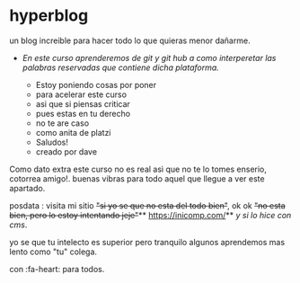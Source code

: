 # hyperblog
un  blog increible para hacer todo lo que quieras menor dañarme.
*	*En este curso aprenderemos de git y git hub a como interperetar las palabras reservadas que contiene dicha plataforma.*

	- Estoy poniendo cosas por poner
	- para acelerar este curso
	- asi que si piensas criticar 
	- pues estas en tu derecho
	- no te are caso
	- como anita de platzi
	- Saludos!
    - creado por dave



Como dato extra este curso no es real asì que no te lo tomes enserio, cotorrea amigo!.
buenas vibras para todo aquel que llegue a ver este apartado.

posdata :  visita mi sitio ~~"si yo se que no esta del todo bien"~~, ok ok ~~"no esta bien, pero lo estoy intentando jeje"~~** https://inicomp.com/**  *y si lo hice con cms*.

yo se que tu intelecto es superior pero tranquilo algunos aprendemos mas lento como "tu" colega.

con :fa-heart: para todos.


